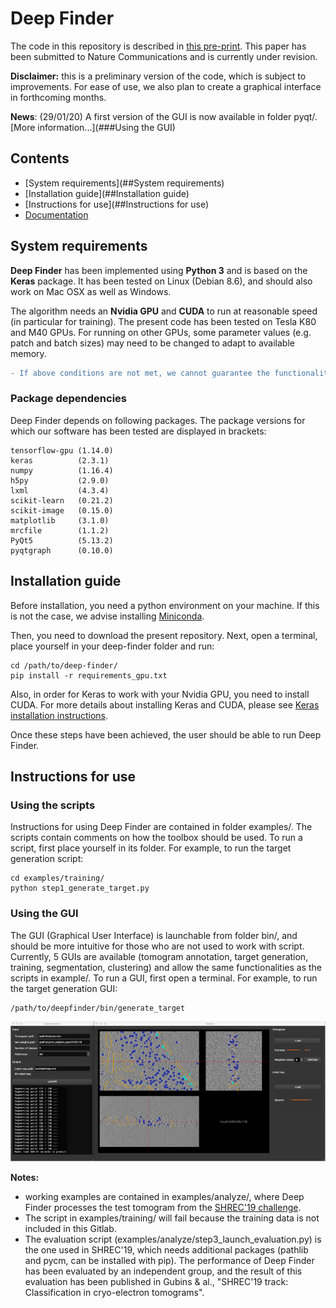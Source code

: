 # Deep Finder

The code in this repository is described in [this pre-print](https://hal.inria.fr/hal-01966819/document). This paper has been submitted to Nature Communications and is currently under revision.

__Disclaimer:__ this is a preliminary version of the code, which is subject to improvements. For ease of use, we also plan to create a graphical interface in forthcoming months.

__News__: (29/01/20) A first version of the GUI is now available in folder pyqt/. [More information...](###Using the GUI) 

## Contents
- [System requirements](##System requirements)
- [Installation guide](##Installation guide)
- [Instructions for use](##Instructions for use)
- [Documentation](https://deepfinder.readthedocs.io/en/latest/)

## System requirements
__Deep Finder__ has been implemented using __Python 3__ and is based on the __Keras__ package. It has been tested on Linux (Debian 8.6), and should also work on Mac OSX as well as Windows.

The algorithm needs an __Nvidia GPU__ and __CUDA__ to run at reasonable speed (in particular for training). The present code has been tested on Tesla K80 and M40 GPUs. For running on other GPUs, some parameter values (e.g. patch and batch sizes) may need to be changed to adapt to available memory.

```diff
- If above conditions are not met, we cannot guarantee the functionality of our code at this time.
```

### Package dependencies
Deep Finder depends on following packages. The package versions for which our software has been tested are displayed in brackets:
```
tensorflow-gpu (1.14.0)
keras          (2.3.1)
numpy          (1.16.4)
h5py           (2.9.0)
lxml           (4.3.4)
scikit-learn   (0.21.2)     
scikit-image   (0.15.0)  
matplotlib     (3.1.0)
mrcfile        (1.1.2)
PyQt5          (5.13.2)
pyqtgraph      (0.10.0)
```

## Installation guide
Before installation, you need a python environment on your machine. If this is not the case, we advise installing [Miniconda](https://docs.conda.io/en/latest/miniconda.html).

Then, you need to download the present repository. Next, open a terminal, place yourself in your deep-finder folder and run:
```
cd /path/to/deep-finder/
pip install -r requirements_gpu.txt
```
Also, in order for Keras to work with your Nvidia GPU, you need to install CUDA. For more details about installing Keras and CUDA, please see [Keras installation instructions](https://keras.io/#installation).

Once these steps have been achieved, the user should be able to run Deep Finder.

## Instructions for use
### Using the scripts
Instructions for using Deep Finder are contained in folder examples/. The scripts contain comments on how the toolbox should be used. To run a script, first place yourself in its folder. For example, to run the target generation script:
```
cd examples/training/
python step1_generate_target.py
```

### Using the GUI
The GUI (Graphical User Interface) is launchable from folder bin/, and should be more intuitive for those who are not used to work with script. Currently, 5 GUIs are available (tomogram annotation, target generation, training, segmentation, clustering) and allow the same functionalities as the scripts in example/. To run a GUI, first open a terminal. For example, to run the target generation GUI:
```
/path/to/deepfinder/bin/generate_target
```

![Training GUI](./images/gui_segment.png)


__Notes:__ 
- working examples are contained in examples/analyze/, where Deep Finder processes the test tomogram from the [SHREC'19 challenge](http://www2.projects.science.uu.nl/shrec/cryo-et/2019/). 
- The script in examples/training/ will fail because the training data is not included in this Gitlab. 
- The evaluation script (examples/analyze/step3_launch_evaluation.py) is the one used in SHREC'19, which needs additional packages (pathlib and pycm, can be installed with pip). The performance of Deep Finder has been evaluated by an independent group, and the result of this evaluation has been published in Gubins & al., "SHREC'19 track: Classification in cryo-electron tomograms".
